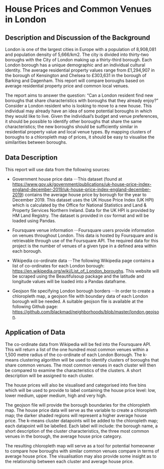 # House Prices and Common Venues in London

## Description and Discussion of the Background

London is one of the largest cities in Europe with a population of 8,908,081 and population density of 5,666/km2. The city is divided into thirty-two boroughs with the City of London making up a thirty-third borough. Each London borough has a unique demographic and an individual cultural identity. The average residential property values range from £1,294,907 in the borough of Kensington and Chelsea to £303,631 in the borough of Barking and Dagenham. This report will compare boroughs based on average residential property price and common local venues. 

The report aims to answer the question: “Can a London resident find new boroughs that share characteristics with boroughs that they already enjoy?” Consider a London resident who is looking to move to a new house. This individual may already have an idea of some potential boroughs in which they would like to live. Given the individual’s budget and venue preferences, it should be possible to identify other boroughs that share the same characteristics; the new boroughs should be sufficiently similar in residential property value and local venue types. By mapping clusters of boroughs to a chloropleth map of prices, it should be easy to visualise the similarities between boroughs.

## Data Description

This report will use data from the following sources:
* Government house price data 
⋅⋅⋅This dataset (found at https://www.gov.uk/government/publications/uk-house-price-index-england-december-2019/uk-house-price-index-england-december-2019) contains the average house price by borough for the year to December 2019. This dataset uses the UK House Price Index (UK HPI) which is calculated by the Office for National Statistics and Land & Property Services Northern Ireland. Data for the UK HPI is provided by HM Land Registry. The dataset is provided in csv format and will be loaded using Pandas.

* Foursquare venue information
⋅⋅⋅Foursquare users provide information on venues throughout London. This data is hosted by Foursquare and is retrievable through use of the Foursquare API. The required data for this project is the number of venues of a given type in a defined area within each borough.

* Wikipedia co-ordinate data
⋅⋅⋅The following Wikipedia page contains a list of co-ordinates for each London borough: https://en.wikipedia.org/wiki/List_of_London_boroughs. This website will be scraped using the Beautifulsoup package and the latitude and longitude values will be loaded into a Pandas dataframe.

* Geojson file specifying London borough borders
⋅⋅⋅In order to create a chloropleth map, a geojson file with boundary data of each London borough will be needed. A suitable geojson file is available at the following Github page: https://github.com/blackmad/neighborhoods/blob/master/london.geojson.

## Application of Data

The co-ordinate data from Wikipedia will be fed into the Foursquare API. This will return a list of the one hundred most common venues within a 1,500 metre radius of the co-ordinate of each London Borough. The k-means clustering algorithm will be used to identify clusters of boroughs that share common venues. The most common venues in each cluster will then be compared to examine the characteristics of the clusters. A short description will be assigned to each cluster.

The house prices will also be visualised and categorised into five bins which will be used to provide to label containing the house price level: low, lower medium, upper medium, high and very high.

The geojson file will provide the borough boundaries for the chloropleth map. The house price data will serve as the variable to create a chloropleth map; the darker shaded regions will represent a higher average house price. The k-means cluster datapoints will be added to the chloropleth map; each datapoint will be labelled. Each label will include: the borough name, a short description of the cluster characteristics, the three most common venues in the borough, the average house price category.

The resulting chloropleth map will serve as a tool for potential homeowner to compare how boroughs with similar common venues compare in terms of average house price. The visualisation may also provide some insight as to the relationship between each cluster and average house price.

